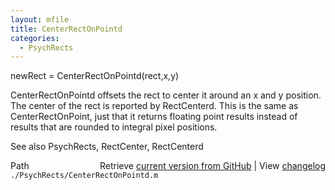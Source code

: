 ```yaml
---
layout: mfile
title: CenterRectOnPointd
categories:
  - PsychRects
---
```


newRect = CenterRectOnPointd\(rect,x,y\)

CenterRectOnPointd offsets the rect to center it around an x and y position.
The center of the rect is reported by RectCenterd. This is the same as
CenterRectOnPoint, just that it returns floating point results instead of
results that are rounded to integral pixel positions.

See also PsychRects, RectCenter, RectCenterd


<div class="code_header" style="text-align:right;">
  <span style="float:left;">Path&nbsp;&nbsp;</span> <span class="counter">Retrieve <a href=
  "https://raw.github.com/Psychtoolbox-3/Psychtoolbox-3/beta/./PsychRects/CenterRectOnPointd.m">current version from GitHub</a> | View <a href=
  "https://github.com/Psychtoolbox-3/Psychtoolbox-3/commits/beta/./PsychRects/CenterRectOnPointd.m">changelog</a></span>
</div>
<div class="code">
  <code>./PsychRects/CenterRectOnPointd.m</code>
</div>
